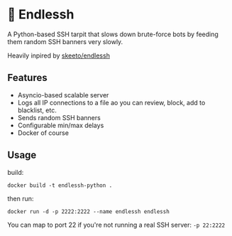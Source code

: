 # 🐍 Endlessh

A Python-based SSH tarpit that slows down brute-force bots by feeding them random SSH banners very slowly.

Heavily inpired by [skeeto/endlessh](https://github.com/skeeto/endlessh/tree/master)

## Features

- Asyncio-based scalable server
- Logs all IP connections to a file ao you can review, block, add to blacklist, etc.
- Sends random SSH banners
- Configurable min/max delays
- Docker of course

## Usage

build:
```
docker build -t endlessh-python .
```

then run:
```
docker run -d -p 2222:2222 --name endlessh endlessh
```

You can map to port 22 if you're not running a real SSH server: `-p 22:2222`
